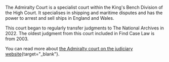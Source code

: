 The Admiralty Court is a specialist court within the King's Bench Division of the High Court. It specialises in shipping and maritime disputes and has the power to arrest and sell ships in England and Wales.

This court began to regularly transfer judgments to The National Archives in 2022. The oldest judgment from this court included in Find Case Law is from 2003.

You can read more about [the Admiralty court on the judiciary website](https://www.judiciary.uk/courts-and-tribunals/business-and-property-courts/admiralty-court/){target="\_blank"}.
